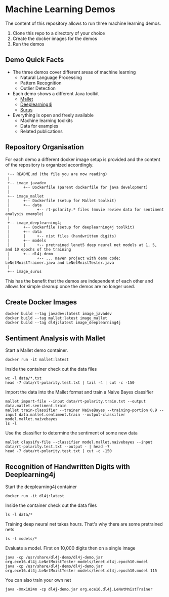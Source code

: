 # Machine Learning Demos
The content of this repository allows to run three machine learning demos. 

1. Clone this repo to a directory of your choice
2. Create the docker images for the demos
3. Run the demos

## Demo Quick Facts

- The three demos cover different areas of machine learning
  * Natural Language Processing
  * Pattern Recognition
  * Outlier Detection
- Each demo shows a different Java toolkit
  * [Mallet](http://mallet.cs.umass.edu/) 
  * [Deeplearning4j](https://deeplearning4j.org/) 
  * [Surus](https://github.com/Netflix/Surus)
- Everything is open and freely available
  * Machine learning toolkits
  * Data for examples
  * Related publications

## Repository Organisation

For each demo a different docker image setup is provided and the content of the repository is organized accordingly.

```
 +-- README.md (the file you are now reading)
 |
 +-- image_javadev
 |      +-- Dockerfile (parent dockerfile for java development)
 |
 +-- image_mallet
 |      +-- Dockerfile (setup for Mallet toolkit)
 |      +-- data
 |            +-- rt-polarity.* files (movie review data for sentiment analysis example)
 |
 +-- image_deeplearning4j
 |      +-- Dockerfile (setup for deeplearning4j toolkit)
 |      +-- data
 |      |     +-- nist files (handwritten digits)
 |      +-- models
 |      |     +-- pretrained lenet5 deep neural net models at 1, 5, and 10 epochs of the training
 |      +-- dl4j-demo
 |            +-- ... maven project with demo code: LeNetMnistTrainer.java and LeNetMnistTester.java
 |      
 +-- image_surus

```

This has the benefit that the demos are independent of each other and allows for simple cleanup once the demos are no longer used.

## Create Docker Images

```
docker build --tag javadev:latest image_javadev
docker build --tag mallet:latest image_mallet
docker build --tag dl4j:latest image_deeplearning4j
```

## Sentiment Analysis with Mallet

Start a Mallet demo container.
```
docker run -it mallet:latest
```

Inside the container check out the data files
```
wc -l data/*.txt
head -7 data/rt-polarity.test.txt | tail -4 | cut -c -150
```

Import the data into the Mallet format and train a Naive Bayes classifier
```
mallet import-file --input data/rt-polarity.train.txt --output data.mallet.sentiment.train
mallet train-classifier --trainer NaiveBayes --training-portion 0.9 --input data.mallet.sentiment.train --output-classifier model.mallet.naivebayes
ls -l
```

Use the classifier to determine the sentiment of some new data
```
mallet classify-file --classifier model.mallet.naivebayes --input data/rt-polarity.test.txt --output - | head -7
head -7 data/rt-polarity.test.txt | cut -c -150
```

## Recognition of Handwritten Digits with Deeplearning4j

Start the deeplearning4j container
```
docker run -it dl4j:latest
```

Inside the container check out the data files
```
ls -l data/*
```

Training deep neural net takes hours. That's why there are some pretrained nets
```
ls -l models/*
```

Evaluate a model. First on 10,000 digits then on a single image
```
java -cp /usr/share/dl4j-demo/dl4j-demo.jar org.ece16.dl4j.LeNetMnistTester models/lenet.dl4j.epoch10.model
java -cp /usr/share/dl4j-demo/dl4j-demo.jar org.ece16.dl4j.LeNetMnistTester models/lenet.dl4j.epoch10.model 115
```

You can also train your own net
```
java -Xmx1024m -cp dl4j-demo.jar org.ece16.dl4j.LeNetMnistTrainer
```

